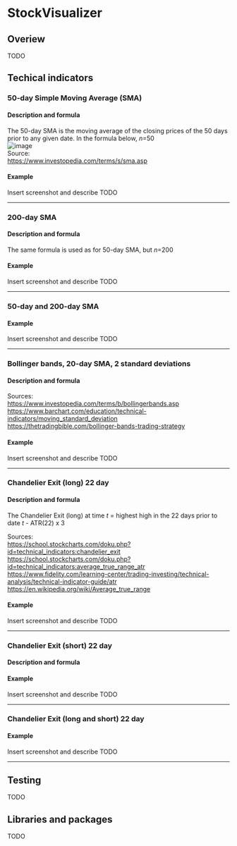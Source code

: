# StockVisualizer
## Overiew
TODO

## Techical indicators
### 50-day Simple Moving Average (SMA)
#### Description and formula
The 50-day SMA is the moving average of the closing prices of the 50 days prior to any given date. In the formula below, *n*=50 <br />
![image](https://user-images.githubusercontent.com/39235916/208290242-4b0b66d5-7a68-4352-afff-db710fcabd05.png) <br />
Source: <br />
https://www.investopedia.com/terms/s/sma.asp
#### Example
Insert screenshot and describe TODO

---

### 200-day SMA
#### Description and formula
The same formula is used as for 50-day SMA, but *n*=200 <br />
#### Example
Insert screenshot and describe TODO

---

### 50-day and 200-day SMA
#### Example
Insert screenshot and describe TODO

---

### Bollinger bands, 20-day SMA, 2 standard deviations
#### Description and formula


Sources: <br />
https://www.investopedia.com/terms/b/bollingerbands.asp <br />
https://www.barchart.com/education/technical-indicators/moving_standard_deviation <br />
https://thetradingbible.com/bollinger-bands-trading-strategy <br />
#### Example
Insert screenshot and describe TODO

---

### Chandelier Exit (long) 22 day
#### Description and formula
The Chandelier Exit (long) at time *t* = highest high in the 22 days prior to date *t* - ATR(22) x 3

Sources: <br />
https://school.stockcharts.com/doku.php?id=technical_indicators:chandelier_exit <br />
https://school.stockcharts.com/doku.php?id=technical_indicators:average_true_range_atr <br />
https://www.fidelity.com/learning-center/trading-investing/technical-analysis/technical-indicator-guide/atr <br />
https://en.wikipedia.org/wiki/Average_true_range <br />
#### Example
Insert screenshot and describe TODO

---

### Chandelier Exit (short) 22 day
#### Description and formula
#### Example
Insert screenshot and describe TODO

---

### Chandelier Exit (long and short) 22 day
#### Example
Insert screenshot and describe TODO

---

## Testing
TODO

## Libraries and packages
TODO

